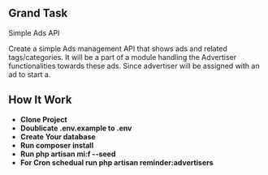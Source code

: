 

## Grand Task

Simple Ads API


Create a simple Ads management API that shows ads and related tags/categories. It will be a part of a module handling the Advertiser
functionalities towards these ads. Since advertiser will be assigned with an ad to start a.

## How It Work



- **Clone Project**
- **Doublicate .env.example to .env**
- **Create Your database**
- **Run composer install**
- **Run php artisan mi:f --seed**
- **For Cron schedual run  php artisan reminder:advertisers**
